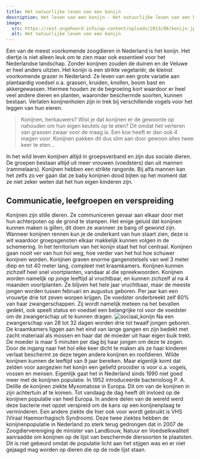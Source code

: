 ```yaml
---
title: Het natuurlijke leven van een konijn
description: Het leven van een konijn - Het natuurlijke leven van een konijn
image:
  src: https://rest.ongehoord.info/wp-content/uploads/2013/08/konijn.jpg
  alt: Het natuurlijke leven van een konijn
---
```


Een van de meest voorkomende zoogdieren in Nederland is het konijn. Het diertje is niet alleen leuk om te zien maar ook essentieel voor het Nederlandse landschap. Zonder konijnen zouden de duinen en de Veluwe er heel anders uitzien. Het konijn is een strikte vegetariër, de kleinst voorkomende grazer in Nederland. Ze leven van een grote variatie aan plantaardig voedsel o.a. grassen, kruiden, knollen, boom bast en akkergewassen. Hiermee houden ze de begroeiing kort waardoor er heel veel andere dieren en planten, waaronder beschermde soorten, kunnen bestaan. Verlaten konijnenholen zijn in trek bij verschillende vogels voor het leggen van hun eieren.

> Konijnen, herkauwers? Wist je dat konijnen er de gewoonte op nahouden om hun eigen keutels op te eten? Dit omdat het verteren van grassen zwaar voor de maag is. Een koe heeft er dan ook 4 magen voor. Konijnen pakken dit dus slim aan door gewoon alles twee keer te eten...

In het wild leven konijnen altijd in groepsverband en zijn dus sociale dieren. De groepen bestaan altijd uit meer vrouwen (voedsters) dan uit mannen (rammelaars). Konijnen hebben een strikte rangorde. Bij alfa mannen kan het zelfs zo ver gaan dat ze baby konijnen dood bijten op het moment dat ze niet zeker weten dat het hun eigen kinderen zijn.

## Communicatie, leefgroepen en verspreiding

Konijnen zijn stille dieren. Ze communiceren gevaar aan elkaar door met hun achterpoten op de grond te stampen. Het enige geluid dat konijnen kunnen maken is gillen, dit doen ze wanneer ze bang of gewond zijn. Wanneer konijnen rennen kun je de onderkant van hun staart zien, deze is wit waardoor groepsgenoten elkaar makkelijk kunnen volgen in de schemering. In het territorium van het konijn staat het hol centraal. Konijnen gaan nooit ver van hun hol weg, hoe verder van het hol hoe schuwer konijnen worden. Konijnen graven enorme gangenstelsels van wel 3 meter diep en tot 40 meter lang, compleet met kraamkamers. Konijnen kunnen zichzelf heel snel voortplanten, vandaar al die spreekwoorden. Konijnen worden namelijk op jonge leeftijd al vruchtbaar, en kunnen zichzelf al na 4 maanden voortplanten. Ze blijven het hele jaar vruchtbaar, maar de meeste jongen worden tussen februari en augustus geboren. Per jaar kan een vrouwtje drie tot zeven worpen krijgen. De voedster onderbreekt zelf 60% van haar zwangerschappen. Zij wordt namelijk meteen na het bevallen gedekt, ook speelt status en voedsel een belangrijke rol voor de voedster om de zwangerschap uit te kunnen dragen. ![sociaal_konijn](http://www.ongehoord.info/wp-content/uploads/2013/08/sociaal_konijn-300x195.jpg) Na een zwangerschap van 28 tot 32 dagen worden drie tot twaalf jongen geboren. De kraamkamers liggen aan het eind van lange gangen en zijn bedekt met zacht materiaal als mossen en haar dat de moeder uit haar eigen buik trekt. De moeder is maar 5 minuten per dag bij haar jongen om deze te zogen. Door de ingang naar het hol elke keer dicht te maken als ze haar kinderen verlaat beschermt ze deze tegen andere konijnen en roofdieren. Wilde konijnen kunnen de leeftijd van 9 jaar bereiken. Maar eigenlijk komt dat zelden voor aangezien het konijn een geliefd prooidier is voor o.a. vogels, vossen en mensen. Eigenlijk gaat het in Nederland sinds 1990 niet goed meer met de konijnen populatie. In 1952 introduceerde bacterioloog P. A. Delille de konijnen ziekte Myxomatose in Europa. Dit om van de konijnen in zijn achtertuin af te komen. Tot vandaag de dag heeft dit invloed op de konijnen populatie van heel Europa. In andere delen van de wereld werd deze bacterie met opzet verspreid om de kans op een konijnenplaag te verminderen. Een andere ziekte die hier ook voor wordt gebruikt is VHS (Viraal Haemorrhagisch Syndroom). Deze twee ziektes hebben de konijnenpopulatie in Nederland zo sterk terug gedrongen dat in 2007 de Zoogdiervereniging de minister van Landbouw, Natuur en Voedselkwaliteit aanraadde om konijnen op de lijst van beschermde diersoorten te plaatsten. Dit is niet gebeurd omdat de populatie licht aan het stijgen was en er niet gejaagd mag worden op dieren die op de rode lijst staan.
